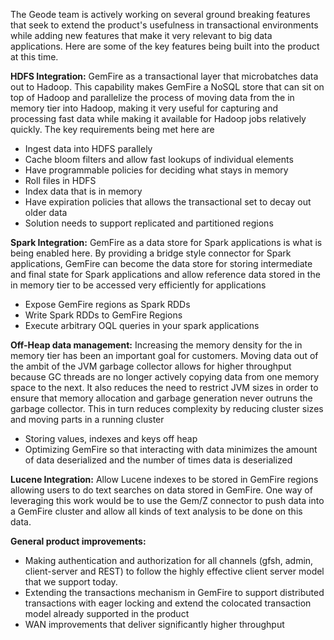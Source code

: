 The Geode team is actively working on several ground breaking features that seek to extend the product's usefulness in transactional environments while adding new features that make it very relevant to big data applications. Here are some of the key features being built into the product at this time.

**HDFS Integration:**
GemFire as a transactional layer that microbatches data out to Hadoop. This capability makes GemFire a NoSQL store that can sit on top of Hadoop and parallelize the process of moving data from the in memory tier into Hadoop, making it very useful for capturing and processing fast data while making it available for Hadoop jobs relatively quickly. The key requirements being met here are
* Ingest data into HDFS parallely
* Cache bloom filters and allow fast lookups of individual elements
* Have programmable policies for deciding what stays in memory
* Roll files in HDFS
* Index  data that is in memory
* Have expiration policies that allows the transactional set to decay out older data
* Solution needs to support replicated and partitioned regions

**Spark Integration:**
GemFire as a data store for Spark applications is what is being enabled here. By providing a bridge style connector for Spark applications, GemFire can become the data store for storing intermediate and final state for Spark applications and allow reference data stored in the in memory tier to be accessed very efficiently for applications
* Expose GemFire regions as Spark RDDs
* Write Spark RDDs to GemFire Regions
* Execute arbitrary OQL queries in your spark applications

**Off-Heap data management:**
Increasing the memory density for the in memory tier has been an important goal for customers. Moving data out of the ambit of the JVM garbage collector allows for higher throughput because GC threads are no longer actively copying data from one memory space to the next. It also reduces the need to restrict JVM sizes in order to ensure that memory allocation and garbage generation never outruns the garbage collector. This in turn reduces complexity by reducing cluster sizes and moving parts in a running cluster
* Storing values, indexes and keys off heap
* Optimizing GemFire so that interacting with data minimizes the amount of data deserialized and the number of times data is deserialized

**Lucene Integration:**
Allow Lucene indexes to be stored in GemFire regions allowing users to do text searches on data stored in GemFire. One way of leveraging this work would be to use the Gem/Z connector to push data into a GemFire cluster and allow all kinds of text analysis to be done on this data. 

**General product improvements:**

* Making authentication and authorization for all channels (gfsh, admin, client-server and REST) to follow the highly effective client server model that we support today.
* Extending the transactions mechanism in GemFire to support distributed transactions with eager locking and extend the colocated transaction model already supported in the product
* WAN improvements that deliver significantly higher throughput
